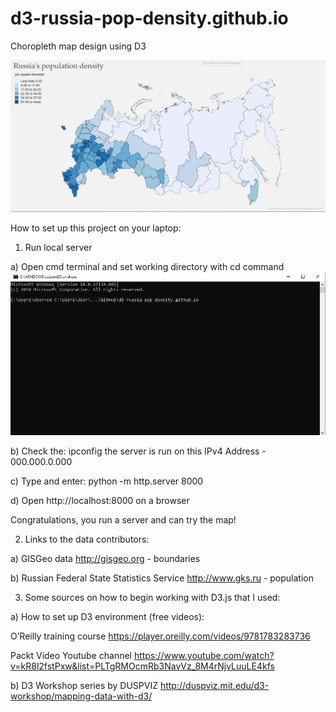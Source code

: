 # d3-russia-pop-density.github.io
Choropleth map design using D3

<img src="readme/example.gif" />

How to set up this project on your laptop:

1. Run local server

a) Open cmd terminal and set working directory with cd command
  <img src="readme/terminal.png" />

b) Check the: ipconfig
  the server is run on this IPv4 Address - 000.000.0.000

c) Type and enter: python -m http.server 8000

d) Open http://localhost:8000 on a browser
  
  Congratulations, you run a server and can try the map!
  
  
  
2. Links to the data contributors:

a) GISGeo data http://gisgeo.org - boundaries

b) Russian Federal State Statistics Service http://www.gks.ru - population
    


3. Some sources on how to begin working with D3.js that I used:

a) How to set up D3 environment (free videos):

O’Reilly training course
https://player.oreilly.com/videos/9781783283736

Packt Video Youtube channel
https://www.youtube.com/watch?v=kR8l2fstPxw&list=PLTgRMOcmRb3NavVz_8M4rNjvLuuLE4kfs

b) D3 Workshop series by DUSPVIZ
http://duspviz.mit.edu/d3-workshop/mapping-data-with-d3/
